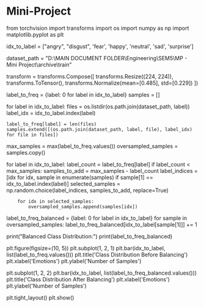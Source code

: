 # Mini-Project

from torchvision import transforms
import os
import numpy as np
import matplotlib.pyplot as plt

idx_to_label = ["angry", "disgust", 'fear', 'happy', 'neutral', 'sad', 'surprise']

dataset_path = "D:\\MAIN DOCUMENT FOLDER\\Engineering\\SEM5\\MP - Mini Project\\archive\\train"

transform = transforms.Compose([
    transforms.Resize((224, 224)),
    transforms.ToTensor(),
    transforms.Normalize(mean=[0.485], std=[0.229])
])

label_to_freq = {label: 0 for label in idx_to_label}
samples = []

for label in idx_to_label:
    files = os.listdir(os.path.join(dataset_path, label))
    label_idx = idx_to_label.index(label)

    label_to_freq[label] = len(files)
    samples.extend([(os.path.join(dataset_path, label, file), label_idx) for file in files])

max_samples = max(label_to_freq.values())
oversampled_samples = samples.copy()

for label in idx_to_label:
    label_count = label_to_freq[label]
    if label_count < max_samples:
        samples_to_add = max_samples - label_count
        label_indices = [idx for idx, sample in enumerate(samples) if sample[1] == idx_to_label.index(label)]
        selected_samples = np.random.choice(label_indices, samples_to_add, replace=True)

        for idx in selected_samples:
            oversampled_samples.append(samples[idx])

label_to_freq_balanced = {label: 0 for label in idx_to_label}
for sample in oversampled_samples:
    label_to_freq_balanced[idx_to_label[sample[1]]] += 1

print("Balanced Class Distribution:")
print(label_to_freq_balanced)

plt.figure(figsize=(10, 5))
plt.subplot(1, 2, 1)
plt.bar(idx_to_label, list(label_to_freq.values()))
plt.title('Class Distribution Before Balancing')
plt.xlabel('Emotions')
plt.ylabel('Number of Samples')

plt.subplot(1, 2, 2)
plt.bar(idx_to_label, list(label_to_freq_balanced.values()))
plt.title('Class Distribution After Balancing')
plt.xlabel('Emotions')
plt.ylabel('Number of Samples')

plt.tight_layout()
plt.show()
